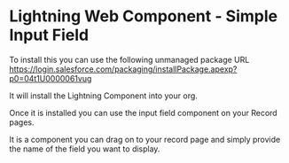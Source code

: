# Lightning Web Component - Simple Input Field
To install this you can use the following unmanaged package URL
https://login.salesforce.com/packaging/installPackage.apexp?p0=04t1U0000061vug

It will install the Lightning Component into your org.

Once it is installed you can use the input field component on your Record pages.

It is a component you can drag on to your record page and simply provide the name of the field you want to display.


